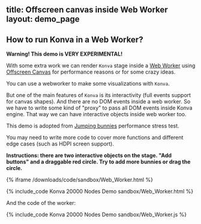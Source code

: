 title: Offscreen canvas inside Web Worker
layout: demo_page
---

## How to run Konva in a Web Worker?

**Warning! This demo is VERY EXPERIMENTAL!**

With some extra work we can render `Konva` stage inside a [Web Worker](https://developer.mozilla.org/en-US/docs/Web/API/Worker) using [Offscreen Canvas](https://developer.mozilla.org/en-US/docs/Web/API/OffscreenCanvas) for performance reasons or for some crazy ideas.

You can use a webworker to make some visualizations with `Konva`.

But one of the main features of `Konva` is its interactivity (full events support for canvas shapes). And there are no DOM events inside a web worker. So we have to write some kind of "proxy" to pass all DOM events inside Konva engine. That way we can have interactive objects inside web worker too.

This demo is adopted from [Jumping bunnies](/docs/sandbox/Jumping_Bunnies.htm) performance stress test.

You may need to write more code to cover more functions and different edge cases (such as HDPI screen support).

**Instructions: there are two interactive objects on the stage. "Add buttons" and a draggable red circle. Try to add more bunnies or drag the circle.**


{% iframe /downloads/code/sandbox/Web_Worker.html %}

{% include_code Konva 20000 Nodes Demo sandbox/Web_Worker.html %}

And the code of the worker:

{% include_code Konva 20000 Nodes Demo sandbox/Web_Worker.js %}
